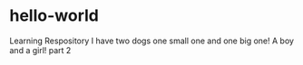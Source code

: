 # hello-world
Learning Respository
I have two dogs one small one and one big one! A boy and a girl!
part 2
